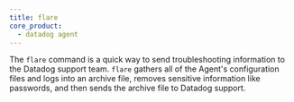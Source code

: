 ```yaml
---
title: flare
core_product:
  - datadog agent
---
```

The `flare` command is a quick way to send troubleshooting information to the Datadog support team. `flare` gathers all of the Agent's configuration files and logs into an archive file, removes sensitive information like passwords, and then sends the archive file to Datadog support.